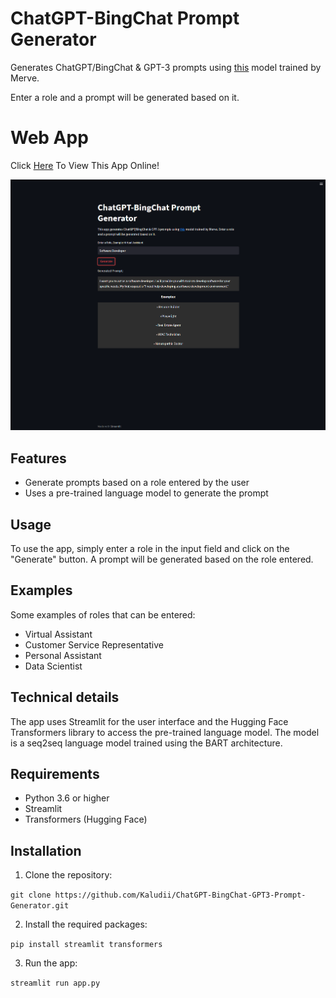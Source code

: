 
# ChatGPT-BingChat Prompt Generator

Generates ChatGPT/BingChat & GPT-3 prompts using [this](https://huggingface.co/merve/chatgpt-prompts-bart-long) model trained by Merve.

Enter a role and a prompt will be generated based on it.

# Web App
Click [Here](https://huggingface.co/spaces/Kaludi/ChatGPT-BingChat-GPT3-Prompt-Generator_App "Here") To View This App Online!

![Image](https://github.com/Kaludii/ChatGPT-BingChat-GPT3-Prompt-Generator/blob/main/images/ChatGPT-Prompt-Gen.png?raw=true)

## Features

-   Generate prompts based on a role entered by the user
-   Uses a pre-trained language model to generate the prompt

## Usage

To use the app, simply enter a role in the input field and click on the "Generate" button. A prompt will be generated based on the role entered.

## Examples

Some examples of roles that can be entered:

-   Virtual Assistant
-   Customer Service Representative
-   Personal Assistant
-   Data Scientist

## Technical details

The app uses Streamlit for the user interface and the Hugging Face Transformers library to access the pre-trained language model. The model is a seq2seq language model trained using the BART architecture.

## Requirements

-   Python 3.6 or higher
-   Streamlit
-   Transformers (Hugging Face)

## Installation

1.  Clone the repository:

`git clone https://github.com/Kaludii/ChatGPT-BingChat-GPT3-Prompt-Generator.git` 

2.  Install the required packages:

`pip install streamlit transformers` 

3.  Run the app:

`streamlit run app.py`
